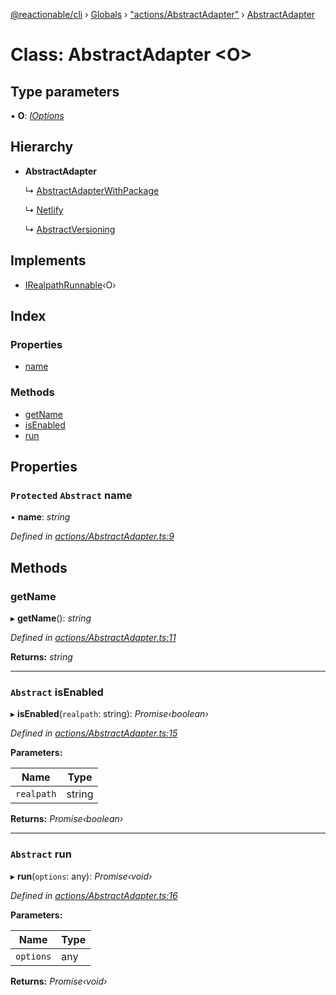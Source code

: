 [@reactionable/cli](../README.md) › [Globals](../globals.md) › ["actions/AbstractAdapter"](../modules/_actions_abstractadapter_.md) › [AbstractAdapter](_actions_abstractadapter_.abstractadapter.md)

# Class: AbstractAdapter <**O**>

## Type parameters

▪ **O**: *[IOptions](../modules/_actions_irunnable_.md#ioptions)*

## Hierarchy

* **AbstractAdapter**

  ↳ [AbstractAdapterWithPackage](_actions_abstractadapterwithpackage_.abstractadapterwithpackage.md)

  ↳ [Netlify](_actions_add_hosting_adapters_netlify_netlify_.netlify.md)

  ↳ [AbstractVersioning](_actions_add_versioning_adapters_abstractversioning_.abstractversioning.md)

## Implements

* [IRealpathRunnable](../interfaces/_actions_irealpathrunnable_.irealpathrunnable.md)‹O›

## Index

### Properties

* [name](_actions_abstractadapter_.abstractadapter.md#protected-abstract-name)

### Methods

* [getName](_actions_abstractadapter_.abstractadapter.md#getname)
* [isEnabled](_actions_abstractadapter_.abstractadapter.md#abstract-isenabled)
* [run](_actions_abstractadapter_.abstractadapter.md#abstract-run)

## Properties

### `Protected` `Abstract` name

• **name**: *string*

*Defined in [actions/AbstractAdapter.ts:9](https://github.com/neilime/reactionable-cli/blob/d0401b5/src/actions/AbstractAdapter.ts#L9)*

## Methods

###  getName

▸ **getName**(): *string*

*Defined in [actions/AbstractAdapter.ts:11](https://github.com/neilime/reactionable-cli/blob/d0401b5/src/actions/AbstractAdapter.ts#L11)*

**Returns:** *string*

___

### `Abstract` isEnabled

▸ **isEnabled**(`realpath`: string): *Promise‹boolean›*

*Defined in [actions/AbstractAdapter.ts:15](https://github.com/neilime/reactionable-cli/blob/d0401b5/src/actions/AbstractAdapter.ts#L15)*

**Parameters:**

Name | Type |
------ | ------ |
`realpath` | string |

**Returns:** *Promise‹boolean›*

___

### `Abstract` run

▸ **run**(`options`: any): *Promise‹void›*

*Defined in [actions/AbstractAdapter.ts:16](https://github.com/neilime/reactionable-cli/blob/d0401b5/src/actions/AbstractAdapter.ts#L16)*

**Parameters:**

Name | Type |
------ | ------ |
`options` | any |

**Returns:** *Promise‹void›*
